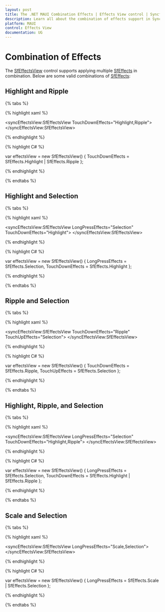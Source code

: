```yaml
---
layout: post
title: The .NET MAUI Combination Effects | Effects View control | Syncfusion<sup>®</sup>
description: Learn all about the combination of effects support in Syncfusion<sup>®</sup> .NET MAUI Effects View (SfEffectsView) control and more.
platform: MAUI
control: Effects View
documentation: UG
---
```


# Combination of Effects 

The [SfEffectsView](https://help.syncfusion.com/cr/maui/Syncfusion.Maui.Core.SfEffectsView.html) control supports applying multiple [SfEffects](https://help.syncfusion.com/cr/maui/Syncfusion.Maui.Core.SfEffects.html) in combination. Below are some valid combinations of [SfEffects](https://help.syncfusion.com/cr/maui/Syncfusion.Maui.Core.SfEffects.html):

## Highlight and Ripple

{% tabs %} 

{% highlight xaml %} 

<syncEffectsView:SfEffectsView TouchDownEffects="Highlight,Ripple">
</syncEffectsView:SfEffectsView>

{% endhighlight %}

{% highlight C# %} 

var effectsView = new SfEffectsView()
{
    TouchDownEffects = SfEffects.Highlight | SfEffects.Ripple
};

{% endhighlight %}

{% endtabs %}

## Highlight and Selection

{% tabs %} 

{% highlight xaml %} 

<syncEffectsView:SfEffectsView
    LongPressEffects="Selection"
    TouchDownEffects="Highlight">
</syncEffectsView:SfEffectsView>

{% endhighlight %}

{% highlight C# %} 

var effectsView = new SfEffectsView()
{
    LongPressEffects = SfEffects.Selection,
    TouchDownEffects = SfEffects.Highlight
};

{% endhighlight %}

{% endtabs %}

## Ripple and Selection

{% tabs %} 

{% highlight xaml %} 

<syncEffectsView:SfEffectsView
    TouchDownEffects="Ripple"
    TouchUpEffects="Selection">
</syncEffectsView:SfEffectsView>

{% endhighlight %}

{% highlight C# %} 

var effectsView = new SfEffectsView()
{
    TouchDownEffects = SfEffects.Ripple,
    TouchUpEffects = SfEffects.Selection
};

{% endhighlight %}

{% endtabs %}

## Highlight, Ripple, and Selection

{% tabs %} 

{% highlight xaml %} 

<syncEffectsView:SfEffectsView
    LongPressEffects="Selection"
    TouchDownEffects="Highlight,Ripple">
</syncEffectsView:SfEffectsView>

{% endhighlight %}

{% highlight C# %} 

var effectsView = new SfEffectsView()
{
    LongPressEffects = SfEffects.Selection,
    TouchDownEffects = SfEffects.Highlight | SfEffects.Ripple
};

{% endhighlight %}

{% endtabs %}

## Scale and Selection

{% tabs %} 

{% highlight xaml %} 

 <syncEffectsView:SfEffectsView LongPressEffects="Scale,Selection">
</syncEffectsView:SfEffectsView>

{% endhighlight %}

{% highlight C# %} 

var effectsView = new SfEffectsView()
{
    LongPressEffects = SfEffects.Scale | SfEffects.Selection
};

{% endhighlight %}

{% endtabs %}